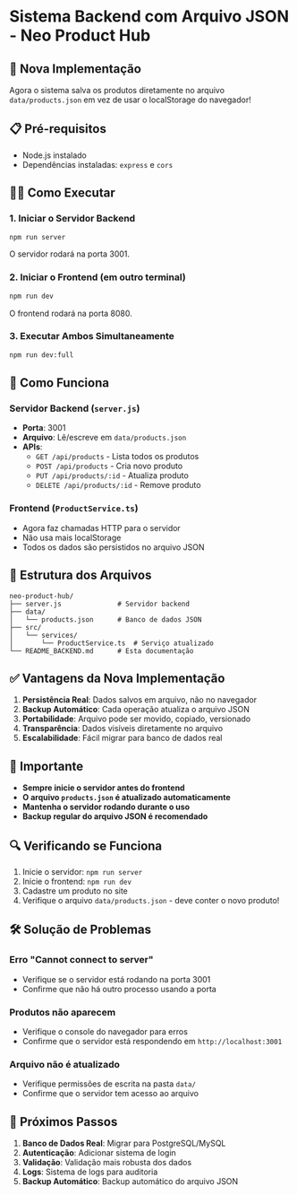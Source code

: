 # Sistema Backend com Arquivo JSON - Neo Product Hub

## 🚀 Nova Implementação

Agora o sistema salva os produtos diretamente no arquivo `data/products.json` em vez de usar o localStorage do navegador!

## 📋 Pré-requisitos

- Node.js instalado
- Dependências instaladas: `express` e `cors`

## 🏃‍♂️ Como Executar

### 1. Iniciar o Servidor Backend
```bash
npm run server
```
O servidor rodará na porta 3001.

### 2. Iniciar o Frontend (em outro terminal)
```bash
npm run dev
```
O frontend rodará na porta 8080.

### 3. Executar Ambos Simultaneamente
```bash
npm run dev:full
```

## 🔧 Como Funciona

### Servidor Backend (`server.js`)
- **Porta**: 3001
- **Arquivo**: Lê/escreve em `data/products.json`
- **APIs**:
  - `GET /api/products` - Lista todos os produtos
  - `POST /api/products` - Cria novo produto
  - `PUT /api/products/:id` - Atualiza produto
  - `DELETE /api/products/:id` - Remove produto

### Frontend (`ProductService.ts`)
- Agora faz chamadas HTTP para o servidor
- Não usa mais localStorage
- Todos os dados são persistidos no arquivo JSON

## 📁 Estrutura dos Arquivos

```
neo-product-hub/
├── server.js              # Servidor backend
├── data/
│   └── products.json      # Banco de dados JSON
├── src/
│   └── services/
│       └── ProductService.ts  # Serviço atualizado
└── README_BACKEND.md      # Esta documentação
```

## ✅ Vantagens da Nova Implementação

1. **Persistência Real**: Dados salvos em arquivo, não no navegador
2. **Backup Automático**: Cada operação atualiza o arquivo JSON
3. **Portabilidade**: Arquivo pode ser movido, copiado, versionado
4. **Transparência**: Dados visíveis diretamente no arquivo
5. **Escalabilidade**: Fácil migrar para banco de dados real

## 🚨 Importante

- **Sempre inicie o servidor antes do frontend**
- **O arquivo `products.json` é atualizado automaticamente**
- **Mantenha o servidor rodando durante o uso**
- **Backup regular do arquivo JSON é recomendado**

## 🔍 Verificando se Funciona

1. Inicie o servidor: `npm run server`
2. Inicie o frontend: `npm run dev`
3. Cadastre um produto no site
4. Verifique o arquivo `data/products.json` - deve conter o novo produto!

## 🛠️ Solução de Problemas

### Erro "Cannot connect to server"
- Verifique se o servidor está rodando na porta 3001
- Confirme que não há outro processo usando a porta

### Produtos não aparecem
- Verifique o console do navegador para erros
- Confirme que o servidor está respondendo em `http://localhost:3001`

### Arquivo não é atualizado
- Verifique permissões de escrita na pasta `data/`
- Confirme que o servidor tem acesso ao arquivo

## 🔄 Próximos Passos

1. **Banco de Dados Real**: Migrar para PostgreSQL/MySQL
2. **Autenticação**: Adicionar sistema de login
3. **Validação**: Validação mais robusta dos dados
4. **Logs**: Sistema de logs para auditoria
5. **Backup Automático**: Backup automático do arquivo JSON
